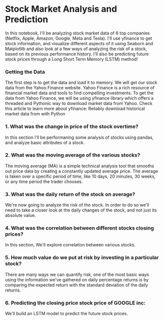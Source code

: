 # Stock Market Analysis and Prediction

In this notebook, I'll be analyzing stock market data of 6 top companies (Netflix, Apple, Amazon, Google, Meta and Tesla). I'll use yfinance to get stock information, and visualize different aspects of it using Seaborn and Matplotlib and also look at a few ways of analyzing the risk of a stock, based on its previous performance history. I'll also be predicting future stock prices through a Long Short Term Memory (LSTM) method!

<h3>Getting the Data</h3>

The first step is to get the data and load it to memory. We will get our stock data from the Yahoo Finance website. Yahoo Finance is a rich resource of financial market data and tools to find compelling investments. To get the data from Yahoo Finance, we will be using yfinance library which offers a threaded and Pythonic way to download market data from Yahoo. Check this article to learn more about yfinance: Reliably download historical market data from with Python

<h3>1. What was the change in price of the stock overtime?</h3>

In this section I'll be performaning some analysis of stocks using pandas, and analyze basic attributes of a stock.

<h3> 2. What was the moving average of the various stocks? </h3>

The moving average (MA) is a simple technical analysis tool that smooths out price data by creating a constantly updated average price. The average is taken over a specific period of time, like 10 days, 20 minutes, 30 weeks, or any time period the trader chooses.

<h3>3. What was the daily return of the stock on average?</h3>

 We're now going to analyze the risk of the stock. In order to do so we'll need to take a closer look at the daily changes of the stock, and not just its absolute value.
 
 <h3>4. What was the correlation between different stocks closing prices?</h3>
 
 In this section, We'll explore correlation between various stocks.
 
 <h3> 5. How much value do we put at risk by investing in a particular stock?  </h3>

There are many ways we can quantify risk, one of the most basic ways using the information we've gathered on daily percentage returns is by comparing the expected return with the standard deviation of the daily returns.

<h3>6. Predicting the closing price stock price of GOOGLE inc:</h3>

We'll build an LSTM model to predict the future stock prices.
